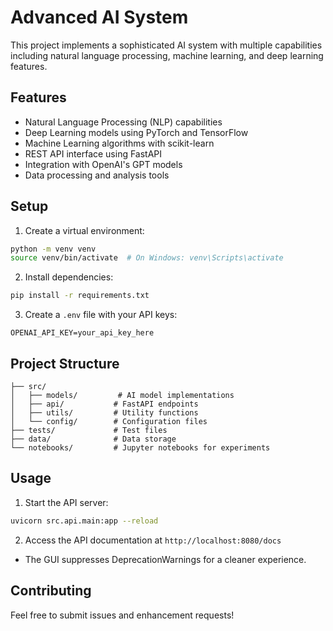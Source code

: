 # Advanced AI System

This project implements a sophisticated AI system with multiple capabilities including natural language processing, machine learning, and deep learning features.

## Features

- Natural Language Processing (NLP) capabilities
- Deep Learning models using PyTorch and TensorFlow
- Machine Learning algorithms with scikit-learn
- REST API interface using FastAPI
- Integration with OpenAI's GPT models
- Data processing and analysis tools

## Setup

1. Create a virtual environment:
```bash
python -m venv venv
source venv/bin/activate  # On Windows: venv\Scripts\activate
```

2. Install dependencies:
```bash
pip install -r requirements.txt
```

3. Create a `.env` file with your API keys:
```
OPENAI_API_KEY=your_api_key_here
```

## Project Structure

```
├── src/
│   ├── models/         # AI model implementations
│   ├── api/           # FastAPI endpoints
│   ├── utils/         # Utility functions
│   └── config/        # Configuration files
├── tests/             # Test files
├── data/              # Data storage
└── notebooks/         # Jupyter notebooks for experiments
```

## Usage

1. Start the API server:
```bash
uvicorn src.api.main:app --reload
```

2. Access the API documentation at `http://localhost:8080/docs`

- The GUI suppresses DeprecationWarnings for a cleaner experience.

## Contributing

Feel free to submit issues and enhancement requests! 